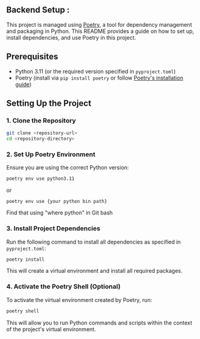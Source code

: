 

## Backend Setup : 

This project is managed using [Poetry](https://python-poetry.org/), a tool for dependency management and packaging in Python. This README provides a guide on how to set up, install dependencies, and use Poetry in this project.

## Prerequisites
- Python 3.11 (or the required version specified in `pyproject.toml`)
- Poetry (install via `pip install poetry` or follow [Poetry's installation guide](https://python-poetry.org/docs/#installation))

## Setting Up the Project

### 1. Clone the Repository
```bash
git clone <repository-url>
cd <repository-directory>
```

### 2. Set Up Poetry Environment
Ensure you are using the correct Python version:
```bash
poetry env use python3.11 
```

or 
```
poetry env use {your python bin path} 
```

Find that using "where python" in Git bash 


### 3. Install Project Dependencies
Run the following command to install all dependencies as specified in `pyproject.toml`:
```bash
poetry install
```

This will create a virtual environment and install all required packages.

### 4. Activate the Poetry Shell (Optional)
To activate the virtual environment created by Poetry, run:
```bash
poetry shell
```

This will allow you to run Python commands and scripts within the context of the project's virtual environment.
